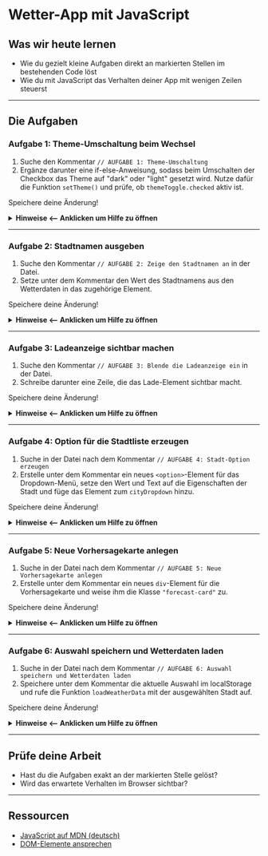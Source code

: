# Wetter-App mit JavaScript

## Was wir heute lernen
- Wie du gezielt kleine Aufgaben direkt an markierten Stellen im bestehenden Code löst
- Wie du mit JavaScript das Verhalten deiner App mit wenigen Zeilen steuerst

---

## Die Aufgaben

### Aufgabe 1: Theme-Umschaltung beim Wechsel

1. Suche den Kommentar
   `// AUFGABE 1: Theme-Umschaltung`
2. Ergänze darunter eine if-else-Anweisung, sodass beim Umschalten der Checkbox das Theme auf "dark" oder "light" gesetzt wird.
   Nutze dafür die Funktion `setTheme()` und prüfe, ob `themeToggle.checked` aktiv ist.

Speichere deine Änderung!

<details>
<summary><strong>Hinweise <-- Anklicken um Hilfe zu öffnen</strong></summary>

- `themeToggle` ist die Checkbox für den Theme-Wechsel.
- Mit `setTheme('dark')` oder `setTheme('light')` änderst du das Aussehen.
- Verwende eine klassische if-else-Struktur.

**Indirektes Beispiel:**
```
if (meinSwitch.checked) {
    macheEtwas('a');
} else {
    macheEtwas('b');
}
```
</details>

---

### Aufgabe 2: Stadtnamen ausgeben

1. Suche den Kommentar `// AUFGABE 2: Zeige den Stadtnamen an` in der Datei.
2. Setze unter dem Kommentar den Wert des Stadtnamens aus den Wetterdaten in das zugehörige Element.

Speichere deine Änderung!

<details>
<summary><strong>Hinweise <-- Anklicken um Hilfe zu öffnen</strong></summary>

- Das Element heißt `cityNameElement`.
- Der Name steht in `weatherData.location.city`.
- Nutze `.textContent`, um den Namen einzutragen.

**Indirektes Beispiel:**
```
element.textContent = datenObjekt.titel;
```
</details>

---

### Aufgabe 3: Ladeanzeige sichtbar machen

1. Suche den Kommentar `// AUFGABE 3: Blende die Ladeanzeige ein` in der Datei.
2. Schreibe darunter eine Zeile, die das Lade-Element sichtbar macht.

Speichere deine Änderung!

<details>
<summary><strong>Hinweise <-- Anklicken um Hilfe zu öffnen</strong></summary>

- Das Element heißt `loadingIndicator`.
- Mit `.classList.remove("hidden")` zeigst du ein Element an.

**Indirektes Beispiel:**
```
element.classList.remove("hidden");
```
</details>

---

### Aufgabe 4: Option für die Stadtliste erzeugen

1. Suche in der Datei nach dem Kommentar
   `// AUFGABE 4: Stadt-Option erzeugen`
2. Erstelle unter dem Kommentar ein neues `<option>`-Element für das Dropdown-Menü, setze den Wert und Text auf die Eigenschaften der Stadt und füge das Element zum `cityDropdown` hinzu.

Speichere deine Änderung!

<details>
<summary><strong>Hinweise <-- Anklicken um Hilfe zu öffnen</strong></summary>

- Nutze `document.createElement("option")`.
- Setze `.value` und `.textContent`.
- Füge das Option-Element mit `.appendChild()` zum Dropdown hinzu.

**Indirektes Beispiel:**
```
const option = document.createElement('option');
option.value = datenObjekt.id;
option.textContent = datenObjekt.name;
liste.appendChild(option);
```
</details>

---

### Aufgabe 5: Neue Vorhersagekarte anlegen

1. Suche in der Datei nach dem Kommentar
   `// AUFGABE 5: Neue Vorhersagekarte anlegen`
2. Erstelle unter dem Kommentar ein neues `div`-Element für die Vorhersagekarte und weise ihm die Klasse `"forecast-card"` zu.

Speichere deine Änderung!

<details>
<summary><strong>Hinweise <-- Anklicken um Hilfe zu öffnen</strong></summary>

- Nutze `document.createElement("div")`
- Weise die Klasse mit `.className = "forecast-card"` zu.

**Indirektes Beispiel:**
```
const card = document.createElement('div');
card.className = 'forecast-card';
```
</details>

---

### Aufgabe 6: Auswahl speichern und Wetterdaten laden

1. Suche in der Datei nach dem Kommentar
   `// AUFGABE 6: Auswahl speichern und Wetterdaten laden`
2. Speichere unter dem Kommentar die aktuelle Auswahl im localStorage und rufe die Funktion `loadWeatherData` mit der ausgewählten Stadt auf.

Speichere deine Änderung!

<details>
<summary><strong>Hinweise <-- Anklicken um Hilfe zu öffnen</strong></summary>

- Nutze `localStorage.setItem()`.
- Rufe `loadWeatherData(stadtId)` auf.

**Indirektes Beispiel:**
```
localStorage.setItem('key', wert);
funktionName(wert);
```
</details>

---

## Prüfe deine Arbeit
- Hast du die Aufgaben exakt an der markierten Stelle gelöst?
- Wird das erwartete Verhalten im Browser sichtbar?

---

## Ressourcen
- [JavaScript auf MDN (deutsch)](https://developer.mozilla.org/de/docs/Web/JavaScript)
- [DOM-Elemente ansprechen](https://developer.mozilla.org/de/docs/Web/API/Document/getElementById)
